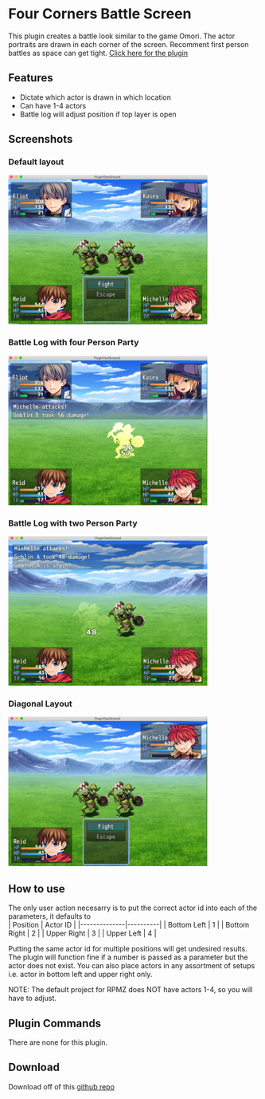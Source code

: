 # Four Corners Battle Screen
This plugin creates a battle look similar to the game Omori. The actor portraits are drawn in each corner of the screen.
Recomment first person battles as space can get tight. [Click here for the plugin](https://github.com/Zami77/RPG_Maker_MZ_Plugins/blob/main/FourCornersBattleScreen/FourCornersBattleScreen.js)

## Features
* Dictate which actor is drawn in which location
* Can have 1-4 actors
* Battle log will adjust position if top layer is open

## Screenshots
### Default layout
<img src="Default 4 person battle.png" width="400" height="300"></img>
### Battle Log with four Person Party
<img src="BattleLog with 4 person party.png" width="400" height="300"></img>
### Battle Log with two Person Party
<img src="BattleLog with 2 person party.png" width="400" height="300"></img>
### Diagonal Layout
<img src="Diagonal layout.png" width="400" height="300"></img>


## How to use
The only user action necesarry is to put the correct actor id into each of the parameters, it defaults to <br>
| Position     | Actor ID |
|--------------|----------|
| Bottom Left  | 1        |
| Bottom Right | 2        |
| Upper Right  | 3        |
| Upper Left   | 4        |

Putting the same actor id for multiple positions will get undesired results. The plugin will function fine if a number is passed as a parameter
but the actor does not exist. You can also place actors in any assortment of setups i.e. actor in bottom left and upper right only.

NOTE: The default project for RPMZ does NOT have actors 1-4, so you will have to adjust.

## Plugin Commands
There are none for this plugin.

## Download
Download off of this [github repo](https://github.com/Zami77/RPG_Maker_MZ_Plugins/blob/main/FourCornersBattleScreen/FourCornersBattleScreen.js)


